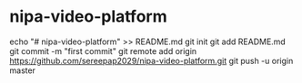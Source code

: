 # nipa-video-platform
echo "# nipa-video-platform" >> README.md
git init
git add README.md
git commit -m "first commit"
git remote add origin https://github.com/sereepap2029/nipa-video-platform.git
git push -u origin master

